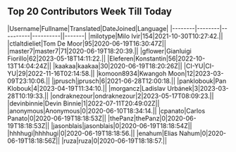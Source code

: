 ## Top 20 Contributors Week Till Today ##
|Username|Fullname|Translated|DateJoined|Language|
|--------|--------|----------|----------||-------|
|milotype|Milo Ivir|154|2021-10-30T10:27:42.||
|ctlaltdieliet|Tom De Moor|95|2020-06-19T16:30:47Z||
|master7|master7|71|2020-06-19T18:20:39.||
|gflower|Gianluigi Fiorillo|62|2023-05-18T14:11:22.||
|Eleferen|Konstantin|56|2022-10-13T14:04:24Z||
|kaakaa|kaakaa|30|2020-06-19T18:20:26Z||
|CI-YU|CI-YU|29|2022-11-16T02:14:58.||
|komoon8934|Kwangoh Moon|12|2023-03-09T23:10:06.||
|jprusch|jprusch|6|2021-06-28T12:00:18.||
|panklobouk|Pan Klobouk|4|2023-04-19T11:34:10.||
|morgancz|Ladislav Urbánek|3|2023-03-28T10:19:33.||
|ondraknezour|ondraknezour|2|2023-05-17T08:09:23.||
|devinbinnie|Devin Binnie|1|2022-07-11T20:49:02Z||
|anonymous|Anonymous|0|2020-06-10T18:34:14.||
|cpanato|Carlos Panato|0|2020-06-19T18:18:53Z||
|thePanz|thePanz|0|2020-06-19T18:18:53Z||
|jasonblais|jasonblais|0|2020-06-19T18:18:54Z||
|hhhhugi|hhhhugi|0|2020-06-19T18:18:56.||
|enahum|Elias  Nahum|0|2020-06-19T18:18:56Z||
|ruza|ruza|0|2020-06-19T18:18:57.||
